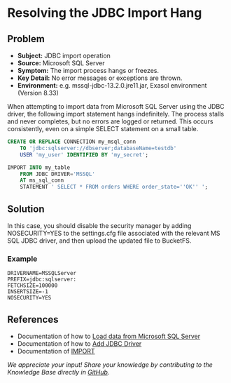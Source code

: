 # Resolving the JDBC Import Hang

## Problem

* **Subject:** JDBC import operation
* **Source:** Microsoft SQL Server
* **Symptom:** The import process hangs or freezes.
* **Key Detail:** No error messages or exceptions are thrown.
* **Environment:** e.g. mssql-jdbc-13.2.0.jre11.jar, Exasol environment (Version 8.33)

When attempting to import data from Microsoft SQL Server using the JDBC driver, the following import statement hangs indefinitely. The process stalls and never completes, but no errors are logged or returned. This occurs consistently, even on a simple SELECT statement on a small table.

```sql
CREATE OR REPLACE CONNECTION my_msql_conn
    TO 'jdbc:sqlserver://dbserver;databaseName=testdb'
    USER 'my_user' IDENTIFIED BY 'my_secret';

IMPORT INTO my_table 
    FROM JDBC DRIVER='MSSQL'
    AT ms_sql_conn
    STATEMENT ' SELECT * FROM orders WHERE order_state=''OK'' ';
```

## Solution

In this case, you should disable the security manager by adding NOSECURITY=YES to the settings.cfg file associated with the relevant MS SQL JDBC driver, and then upload the updated file to BucketFS.

### Example

```text
DRIVERNAME=MSSQLServer
PREFIX=jdbc:sqlserver:
FETCHSIZE=100000
INSERTSIZE=-1
NOSECURITY=YES
```

## References

* Documentation of how to [Load data from Microsoft SQL Server](https://docs.exasol.com/db/latest/loading_data/connect_sources/sql_server.htm)
* Documentation of how to [Add JDBC Driver](https://docs.exasol.com/db/latest/administration/on-premise/manage_drivers/add_jdbc_driver.htm)
* Documentation of [IMPORT](https://docs.exasol.com/db/latest/sql/import.htm)

*We appreciate your input! Share your knowledge by contributing to the Knowledge Base directly in [GitHub](https://github.com/exasol/public-knowledgebase).*
